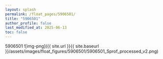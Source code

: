 ```yaml
---
layout: splash
permalink: /float_pages/5906501/
title: "5906501"
author_profile: false
last_modified_at: 2025-06-13
toc: false
---
```

 
5906501
![img-png]({{ site.url }}{{ site.baseurl }}/assets/images/float_figures/5906501/5906501_Sprof_processed_v2.png)